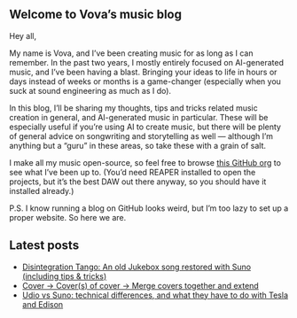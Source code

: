 ## Welcome to Vova’s music blog

Hey all,

My name is Vova, and I’ve been creating music for as long as I can remember. In the past two years, I mostly entirely focused on AI-generated music, and I’ve been having a blast. Bringing your ideas to life in hours or days instead of weeks or months is a game-changer (especially when you suck at sound engineering as much as I do).

In this blog, I’ll be sharing my thoughts, tips and tricks related music creation in general, and AI-generated music in particular. These will be especially useful if you’re using AI to create music, but there will be plenty of general advice on songwriting and storytelling as well — although I’m anything but a “guru” in these areas, so take these with a grain of salt.

I make all my music open-source, so feel free to browse [this GitHub org](https://github.com/vovas-music) to see what I’ve been up to. (You’d need REAPER installed to open the projects, but it’s the best DAW out there anyway, so you should have it installed already.)

P.S. I know running a blog on GitHub looks weird, but I’m too lazy to set up a proper website. So here we are.

## Latest posts

- [Disintegration Tango: An old Jukebox song restored with Suno (including tips & tricks)](/2024/2024-11-11-disintegration-tango.md)
- [Cover → Cover(s) of cover → Merge covers together and extend](/2024/2024-11-08-iterating-and-merging-covers.md)
- [Udio vs Suno: technical differences, and what they have to do with Tesla and Edison](/2024/2024-10-11-suno-vs-udio.md)